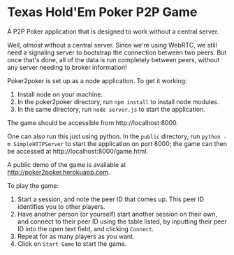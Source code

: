 Texas Hold'Em Poker P2P Game
=========

A P2P Poker application that is designed to work without a central server. 

Well, _almost_ without a central server. Since we're using WebRTC, we still need a signaling server to bootstrap the connection between two peers. But once that's done, all of the data is run completely between peers, without any server needing to broker information!

Poker2poker is set up as a node application. To get it working:

1. Install node on your machine.
2. In the poker2poker directory, run `npm install` to install node modules. 
3. In the same directory, run `node server.js` to start the application.

The game should be accessible from http://localhost:8000.

One can also run this just using python. In the `public` directory, run `python -m SimpleHTTPServer` to start the application on port 8000; the game can then be accessed at http://localhost:8000/game.html.

A public demo of the game is available at http://poker2poker.herokuapp.com.

To play the game:

1. Start a session, and note the peer ID that comes up. This peer ID identifies you to other players.
2. Have another person (or yourself) start another session on their own, and connect to their peer ID using the table listed, by inputting their peer ID into the open text field, and clicking `Connect`.
3. Repeat for as many players as you want. 
4. Click on `Start Game` to start the game.

